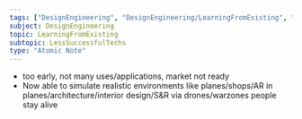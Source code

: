 ```yaml
---
tags: ["DesignEngineering", "DesignEngineering/LearningFromExisting", "DesignEngineering/LearningFromExisting/LessSuccessfulTechs"]
subject: DesignEngineering
topic: LearningFromExisting
subtopic: LessSuccessfulTechs
type: "Atomic Note"
---
```

 
 - too early, not many uses/applications, market not ready
 - Now able to simulate realistic environments like planes/shops/AR in planes/architecture/interior design/S&R via drones/warzones people stay alive
